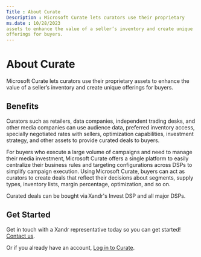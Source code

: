 ```yaml
---
Title : About Curate
Description : Microsoft Curate lets curators use their proprietary
ms.date : 10/28/2023
assets to enhance the value of a seller’s inventory and create unique
offerings for buyers.
---
```



# About Curate



Microsoft Curate lets curators use their proprietary
assets to enhance the value of a seller’s inventory and create unique
offerings for buyers.

>

## Benefits

Curators such as retailers, data companies, independent trading desks,
and other media companies can use audience data, preferred inventory
access, specially negotiated rates with sellers, optimization
capabilities, investment strategy, and other assets to provide curated
deals to buyers.

For buyers who execute a large volume of campaigns and need to manage
their media investment, Microsoft Curate offers a
single platform to easily centralize their business rules and targeting
configurations across DSPs to simplify campaign execution.
Using Microsoft Curate, buyers can act as curators
to create deals that reflect their decisions about segments, supply
types, inventory lists, margin percentage, optimization, and so on.

Curated deals can be bought via Xandr's
Invest DSP and all major DSPs.



>

## Get Started

Get in touch with a Xandr representative today
so you can get started!
<a href="https://www.xandr.com/contact-us/" class="xref"
target="_blank">Contact us</a>.

Or if you already have an account,
<a href="https://curate.xandr.com/" class="xref" target="_blank">Log in
to Curate</a>.







